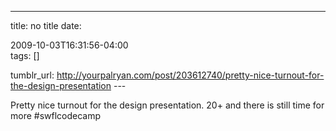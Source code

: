 ---
title: no title
date:

 2009-10-03T16:31:56-04:00  
tags:  []

tumblr_url:
http://yourpalryan.com/post/203612740/pretty-nice-turnout-for-the-design-presentation
\-\--

Pretty nice turnout for the design presentation. 20+ and there is still
time for more \#swflcodecamp
